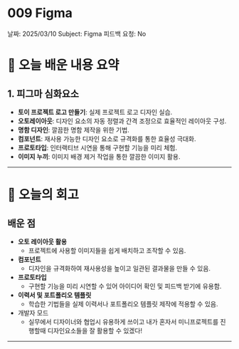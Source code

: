 # 009 Figma

날짜: 2025/03/10
Subject: Figma
피드백 요청: No

# 📝 오늘 배운 내용 요약

## 1. 피그마 심화요소

- **토이 프로젝트 로고 만들기**:
실제 프로젝트 로고 디자인 실습.
- **오토레이아웃**:
디자인 요소의 자동 정렬과 간격 조정으로 효율적인 레이아웃 구성.
- **명함 디자인**:
깔끔한 명함 제작을 위한 기법.
- **컴포넌트**:
재사용 가능한 디자인 요소로 규격화를 통한 효율성 극대화.
- **프로토타입**:
인터랙티브 시연을 통해 구현할 기능을 미리 체험.
- **이미지 누끼**:
이미지 배경 제거 작업을 통한 깔끔한 이미지 활용.

---

# 💭 오늘의 회고

## 배운 점

- **오토 레이아웃 활용**
    - 프로젝트에 사용할 이미지들을 쉽게 배치하고 조작할 수 있음.
- **컴포넌트**
    - 디자인을 규격화하여 재사용성을 높이고 일관된 결과물을 만들 수 있음.
- **프로토타입**
    - 구현할 기능을 미리 시연할 수 있어 아이디어 확인 및 피드백 받기에 유용함.
- **이력서 및 포트폴리오 템플릿**
    - 학습한 기법들을 실제 이력서나 포트폴리오 템플릿 제작에 적용할 수 있음.
- 개발자 모드
    - 실무에서 디자이너와 협업시 유용하게 쓰이고
    내가 혼자서 미니프로젝트를 진행할때 디자인요소들을 잘 활용할 수 있겠다!

---